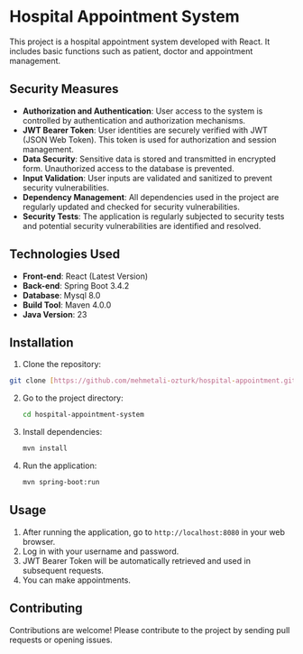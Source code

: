# Hospital Appointment System

This project is a hospital appointment system developed with React. It includes basic functions such as patient, doctor and appointment management.

## Security Measures

*   **Authorization and Authentication**: User access to the system is controlled by authentication and authorization mechanisms.
*   **JWT Bearer Token**: User identities are securely verified with JWT (JSON Web Token). This token is used for authorization and session management.
*   **Data Security**: Sensitive data is stored and transmitted in encrypted form. Unauthorized access to the database is prevented.
*   **Input Validation**: User inputs are validated and sanitized to prevent security vulnerabilities.
*   **Dependency Management**: All dependencies used in the project are regularly updated and checked for security vulnerabilities.
*   **Security Tests**: The application is regularly subjected to security tests and potential security vulnerabilities are identified and resolved.

## Technologies Used

*   **Front-end**: React (Latest Version)
*   **Back-end**: Spring Boot 3.4.2
*   **Database**: Mysql 8.0
*   **Build Tool**: Maven 4.0.0
*   **Java Version**: 23

## Installation

1.  Clone the repository:
   ```bash
   git clone [https://github.com/mehmetali-ozturk/hospital-appointment.git](https://www.google.com/search?q=https://github.com/mehmetali-ozturk/hospital-appointment.git)
 ```
2.  Go to the project directory:

    ```bash
    cd hospital-appointment-system
    ```
3.  Install dependencies:

    ```bash
    mvn install
    ```
4.  Run the application:

    ```bash
    mvn spring-boot:run
    ```

## Usage

1.  After running the application, go to `http://localhost:8080` in your web browser.
2.  Log in with your username and password.
3.  JWT Bearer Token will be automatically retrieved and used in subsequent requests.
4.  You can make appointments.

## Contributing

Contributions are welcome! Please contribute to the project by sending pull requests or opening issues.
